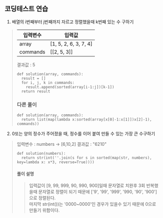 ## 코딩테스트 연습

1. 배열의 i번째부터 j번째까지 자르고 정렬했을때 k번째 있는 수 구하기
> |입력변수|입력값|
> |---|---|
> |array|[1, 5, 2, 6, 3, 7, 4]
> |commands|[[2, 5, 3]]|
> 결과값 : 5
> 
> ```python3
> def solution(array, commands):
>   result = []
>   for i, j, k in commands:
>     result.append(sorted(array[i-1:j])[k-1])
>   return result
> ```
> ### 다른 풀이
> ```python3
> def solution(array, commands):
>   return list(map(lambda x:sorted(array[x[0]-1:x[1]])x[2]-1), commands))
> ```

2. 0또는 양의 정수가 주어졌을 때, 정수를 이어 붙여 만들 수 있는 가장 큰 수구하기
> 입력변수 : numbers -> [6,10,2]
> 결과값 : "6210"
> 
> ```python3
> def solution(numbers):
>   return str(int(''.join(s for s in sorted(map(str, numbers), key=lambda x: x*3, reverse=True))))
> ```
> #### 풀이 설명
>> 입력값이 [9, 99, 999, 90, 990, 900]일때 문자열로 치완후 3회 반복했을때 문자열로 정렬이 되기 때문에 ['9', '99', '999', '990, '90', '900']으로 정렬된다.  
>> 마지막 str(int())는 '0000~0000'인 경우가 있을수 있기 때문에 0으로 만들기 위함이다.
